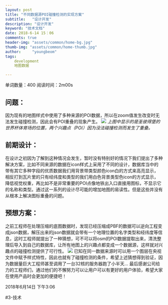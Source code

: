```yaml
---
layout: post
title: "不同数据源POI碰撞检测的实现方案"
subtitle:   "设计开发"
description: "设计开发"
keyword: "技术文档"
date: 2018-6-14 15：06
comments: true
header-img: "assets/common/home-bg.jpg"
thumb-img: "assets/common/home-thumb.jpg"
author:     "youngbeom"
tags:
    development 
    地图数据

---
```


单词数量：400  阅读时间：2m00s

## 问题：
因为现有的地图样式中使用了多种来源的POI数据，所以在zoom值发生改变时无法发生碰撞检测，因此会有POI重叠的现象产生。
![](http://blog.youngbeom.com/assets/2018/06/collision_detection.jpg)
*上图中显示的是圣彼得堡的世界杯体育场的位置，两个兴趣点（POI）因为没法碰撞检测而发生了重叠。*


## 前期设计：
在设计之初因为了解到这种情况会发生，暂时没有特别好的情况下我们提出了多种解决方案，比如不同来源的数据在icon样式上采用了不同的设计，数据库当中的带有其它多种字段的优质数据我们用背景带类型颜色icon白的方式来高亮显示，相反打到瓦片里的只有经纬度和类型的我们用白色背景类型色icon的方式显示，降低视觉权重，再比如不是非常重要的POI点像地铁出入口直接用图标，不显示它的名称和类型。通过这一系列的设计尽可能的增加地图的易读性。但是这些并没有从根本上解决图标重叠的问题。

## 预想方案：
之前工程师在处理压缩的底图数据时，发现已经压缩成PBF的数据可以逆向工程变成json数据，解压出来的json数据就会带有一个地理位置的名字类型和经纬度等信息，这时工程师就提出了一种猜想，可不可以将osm的POI数据提取出来，清洗整理后导入到自己的数据库，让所有地图上的兴趣点都变成一个数据源，这样就对兴趣点的碰撞检测提供了可行性。
![](http://blog.youngbeom.com/assets/2018/06/data_source.png)
已知在同一数据来源时可以用一个图层在央视文件中赋予样式特性，因此也就有了碰撞检测的条件，希望上述猜想得到验证，因为数据量巨大工程师甚至调用了一台32核的服务器跑了小半天…
最后感谢公司给力的工程师们，通过他们的不懈努力可以让用户可以有更好的用户体验，希望大家在使用产品时会更加的便捷吧！


2018年6月14日 下午3:06

#3-技术